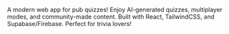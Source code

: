 A modern web app for pub quizzes! Enjoy AI-generated quizzes, multiplayer modes, and community-made content. Built with React, TailwindCSS, and Supabase/Firebase. Perfect for trivia lovers!

